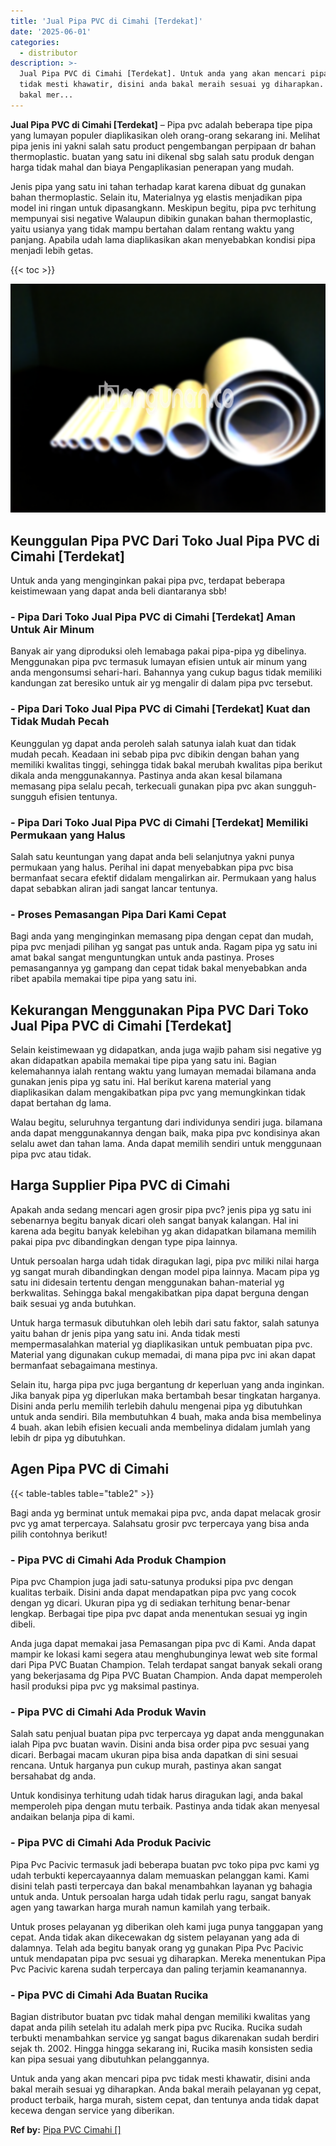 ```yaml
---
title: 'Jual Pipa PVC di Cimahi [Terdekat]'
date: '2025-06-01'
categories:
  - distributor
description: >-
  Jual Pipa PVC di Cimahi [Terdekat]. Untuk anda yang akan mencari pipa pvc
  tidak mesti khawatir, disini anda bakal meraih sesuai yg diharapkan. Anda
  bakal mer...
---
```


**Jual Pipa PVC di Cimahi \[Terdekat\]** – Pipa pvc adalah beberapa tipe pipa yang lumayan populer diaplikasikan oleh orang-orang sekarang ini. Melihat pipa jenis ini yakni salah satu product pengembangan perpipaan dr bahan thermoplastic. buatan yang satu ini dikenal sbg salah satu produk dengan harga tidak mahal dan biaya Pengaplikasian penerapan yang mudah.

Jenis pipa yang satu ini tahan terhadap karat karena dibuat dg gunakan bahan thermoplastic. Selain itu, Materialnya yg elastis menjadikan pipa model ini ringan untuk dipasangkann. Meskipun begitu, pipa pvc terhitung mempunyai sisi negative Walaupun dibikin gunakan bahan thermoplastic, yaitu usianya yang tidak mampu bertahan dalam rentang waktu yang panjang. Apabila udah lama diaplikasikan akan menyebabkan kondisi pipa menjadi lebih getas.

{{< toc >}}

![Jual Pipa PVC di Cimahi [Terdekat]](/images/jaul-pipa-pvc-56.png)

## Keunggulan Pipa PVC Dari Toko Jual Pipa PVC di Cimahi \[Terdekat\]

Untuk anda yang menginginkan pakai pipa pvc, terdapat beberapa keistimewaan yang dapat anda beli diantaranya sbb!

### \- Pipa Dari Toko Jual Pipa PVC di Cimahi \[Terdekat\] Aman Untuk Air Minum

Banyak air yang diproduksi oleh lemabaga pakai pipa-pipa yg dibelinya. Menggunakan pipa pvc termasuk lumayan efisien untuk air minum yang anda mengonsumsi sehari-hari. Bahannya yang cukup bagus tidak memiliki kandungan zat beresiko untuk air yg mengalir di dalam pipa pvc tersebut.

### \- Pipa Dari Toko Jual Pipa PVC di Cimahi \[Terdekat\] Kuat dan Tidak Mudah Pecah

Keunggulan yg dapat anda peroleh salah satunya ialah kuat dan tidak mudah pecah. Keadaan ini sebab pipa pvc dibikin dengan bahan yang memiliki kwalitas tinggi, sehingga tidak bakal merubah kwalitas pipa berikut dikala anda menggunakannya. Pastinya anda akan kesal bilamana memasang pipa selalu pecah, terkecuali gunakan pipa pvc akan sungguh-sungguh efisien tentunya.

### \- Pipa Dari Toko Jual Pipa PVC di Cimahi \[Terdekat\] Memiliki Permukaan yang Halus

Salah satu keuntungan yang dapat anda beli selanjutnya yakni punya permukaan yang halus. Perihal ini dapat menyebabkan pipa pvc bisa bermanfaat secara efektif didalam mengalirkan air. Permukaan yang halus dapat sebabkan aliran jadi sangat lancar tentunya.

### \- Proses Pemasangan Pipa Dari Kami Cepat

Bagi anda yang menginginkan memasang pipa dengan cepat dan mudah, pipa pvc menjadi pilihan yg sangat pas untuk anda. Ragam pipa yg satu ini amat bakal sangat menguntungkan untuk anda pastinya. Proses pemasangannya yg gampang dan cepat tidak bakal menyebabkan anda ribet apabila memakai tipe pipa yang satu ini.

## Kekurangan Menggunakan Pipa PVC Dari Toko Jual Pipa PVC di Cimahi \[Terdekat\]

Selain keistimewaan yg didapatkan, anda juga wajib paham sisi negative yg akan didapatkan apabila memakai tipe pipa yang satu ini. Bagian kelemahannya ialah rentang waktu yang lumayan memadai bilamana anda gunakan jenis pipa yg satu ini. Hal berikut karena material yang diaplikasikan dalam mengakibatkan pipa pvc yang memungkinkan tidak dapat bertahan dg lama.

Walau begitu, seluruhnya tergantung dari individunya sendiri juga. bilamana anda dapat menggunakannya dengan baik, maka pipa pvc kondisinya akan selalu awet dan tahan lama. Anda dapat memilih sendiri untuk menggunaan pipa pvc atau tidak.

## Harga Supplier Pipa PVC di Cimahi

Apakah anda sedang mencari agen grosir pipa pvc? jenis pipa yg satu ini sebenarnya begitu banyak dicari oleh sangat banyak kalangan. Hal ini karena ada begitu banyak kelebihan yg akan didapatkan bilamana memilih pakai pipa pvc dibandingkan dengan type pipa lainnya.

Untuk persoalan harga udah tidak diragukan lagi, pipa pvc miliki nilai harga yg sangat murah dibandingkan dengan model pipa lainnya. Macam pipa yg satu ini didesain tertentu dengan menggunakan bahan-material yg berkwalitas. Sehingga bakal mengakibatkan pipa dapat berguna dengan baik sesuai yg anda butuhkan.

Untuk harga termasuk dibutuhkan oleh lebih dari satu faktor, salah satunya yaitu bahan dr jenis pipa yang satu ini. Anda tidak mesti mempermasalahkan material yg diaplikasikan untuk pembuatan pipa pvc. Material yang digunakan cukup memadai, di mana pipa pvc ini akan dapat bermanfaat sebagaimana mestinya.

Selain itu, harga pipa pvc juga bergantung dr keperluan yang anda inginkan. Jika banyak pipa yg diperlukan maka bertambah besar tingkatan harganya. Disini anda perlu memilih terlebih dahulu mengenai pipa yg dibutuhkan untuk anda sendiri. Bila membutuhkan 4 buah, maka anda bisa membelinya 4 buah. akan lebih efisien kecuali anda membelinya didalam jumlah yang lebih dr pipa yg dibutuhkan.

## Agen Pipa PVC di Cimahi

{{< table-tables table="table2" >}}

Bagi anda yg berminat untuk memakai pipa pvc, anda dapat melacak grosir pvc yg amat terpercaya. Salahsatu grosir pvc terpercaya yang bisa anda pilih contohnya berikut!

### \- Pipa PVC di Cimahi Ada Produk Champion

Pipa pvc Champion juga jadi satu-satunya produksi pipa pvc dengan kualitas terbaik. Disini anda dapat mendapatkan pipa pvc yang cocok dengan yg dicari. Ukuran pipa yg di sediakan terhitung benar-benar lengkap. Berbagai tipe pipa pvc dapat anda menentukan sesuai yg ingin dibeli.

Anda juga dapat memakai jasa Pemasangan pipa pvc di Kami. Anda dapat mampir ke lokasi kami segera atau menghubunginya lewat web site formal dari Pipa PVC Buatan Champion. Telah terdapat sangat banyak sekali orang yang bekerjasama dg Pipa PVC Buatan Champion. Anda dapat memperoleh hasil produksi pipa pvc yg maksimal pastinya.

### \- Pipa PVC di Cimahi Ada Produk Wavin

Salah satu penjual buatan pipa pvc terpercaya yg dapat anda menggunakan ialah Pipa pvc buatan wavin. Disini anda bisa order pipa pvc sesuai yang dicari. Berbagai macam ukuran pipa bisa anda dapatkan di sini sesuai rencana. Untuk harganya pun cukup murah, pastinya akan sangat bersahabat dg anda.

Untuk kondisinya terhitung udah tidak harus diragukan lagi, anda bakal memperoleh pipa dengan mutu terbaik. Pastinya anda tidak akan menyesal andaikan belanja pipa di kami.

### \- Pipa PVC di Cimahi Ada Produk Pacivic

Pipa Pvc Pacivic termasuk jadi beberapa buatan pvc toko pipa pvc kami yg udah terbukti kepercayaannya dalam memuaskan pelanggan kami. Kami disini telah pasti terpercaya dan bakal menambahkan layanan yg bahagia untuk anda. Untuk persoalan harga udah tidak perlu ragu, sangat banyak agen yang tawarkan harga murah namun kamilah yang terbaik.

Untuk proses pelayanan yg diberikan oleh kami juga punya tanggapan yang cepat. Anda tidak akan dikecewakan dg sistem pelayanan yang ada di dalamnya. Telah ada begitu banyak orang yg gunakan Pipa Pvc Pacivic untuk mendapatan pipa pvc sesuai yg diharapkan. Mereka menentukan Pipa Pvc Pacivic karena sudah terpercaya dan paling terjamin keamanannya.

### \- Pipa PVC di Cimahi Ada Buatan Rucika

Bagian distributor buatan pvc tidak mahal dengan memiliki kwalitas yang dapat anda pilih setelah itu adalah merk pipa pvc Rucika. Rucika sudah terbukti menambahkan service yg sangat bagus dikarenakan sudah berdiri sejak th. 2002. Hingga hingga sekarang ini, Rucika masih konsisten sedia kan pipa sesuai yang dibutuhkan pelanggannya.

Untuk anda yang akan mencari pipa pvc tidak mesti khawatir, disini anda bakal meraih sesuai yg diharapkan. Anda bakal meraih pelayanan yg cepat, product terbaik, harga murah, sistem cepat, dan tentunya anda tidak dapat kecewa dengan service yang diberikan.

**Ref by:** [Pipa PVC Cimahi []](https://id.wikipedia.org/wiki/Pipa)

